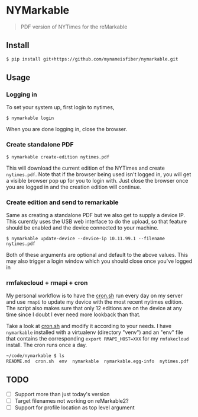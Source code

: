 # NYMarkable

> PDF version of NYTimes for the reMarkable

## Install


```bash
$ pip install git+https://github.com/mynameisfiber/nymarkable.git
```


## Usage


### Logging in

To set your system up, first login to nytimes,

```
$ nymarkable login
```

When you are done logging in, close the browser.


### Create standalone PDF

```
$ nymarkable create-edition nytimes.pdf
```

This will download the current edition of the NYTimes and create `nytimes.pdf`. Note that if the browser being used isn't logged in, you will get a visible browser pop up for you to login with. Just close the browser once you are logged in and the creation edition will continue.


### Create edition and send to remarkable

Same as creating a standalone PDF but we also get to supply a device IP. This curently uses the USB web interface to do the upload, so that feature should be enabled and the device connected to your machine.

```
$ nymarkable update-device --device-ip 10.11.99.1 --filename nytimes.pdf
```

Both of these arguments are optional and default to the above values. This may also trigger a login window which you should close once you've logged in


### rmfakecloud + rmapi + cron

My personal workflow is to have the [cron.sh](cron.sh) run every day on my server and
use `rmapi` to update my device with the most recent nytimes edition. The
script also makes sure that only 12 editions are on the device at any time
since I doubt I ever need more lookback than that.

Take a look at [cron.sh](cron.sh) and modify it according to your needs. I have
`nymarkable` installed with a virtualenv (directory "venv") and an "env" file
that contains the corresponding `export RMAPI_HOST=XXX` for my `rmfakecloud`
install. The cron runs once a day.

```bash
~/code/nymarkable $ ls
README.md  cron.sh  env  nymarkable  nymarkable.egg-info  nytimes.pdf  requirements.txt  setup.py  venv
```


## TODO

- [ ] Support more than just today's version
- [ ] Target filenames not working on reMarkable2?
- [ ] Support for profile location as top level argument

